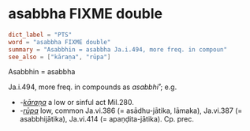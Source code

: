 # asabbha FIXME double

``` toml
dict_label = "PTS"
word = "asabbha FIXME double"
summary = "Asabbhin = asabbha Ja.i.494, more freq. in compoun"
see_also = ["kāraṇa", "rūpa"]
```

Asabbhin = asabbha

Ja.i.494, more freq. in compounds as *asabbhi˚*; e.g.

* *\-[kāraṇa](kāraṇa.md)* a low or sinful act Mil.280.
* *\-[rūpa](rūpa.md)* low, common Ja.vi.386 (= asādhu\-jātika, lāmaka), Ja.vi.387 (= asabbhijātika), Ja.vi.414 (= apaṇḍita\-jātika). Cp. prec.

